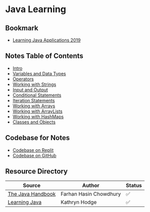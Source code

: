 # Java Learning

## Bookmark

- [Learning Java Applications 2019](https://www.linkedin.com/learning/learning-java-applications-2019/build-and-deploy-java-applications?autoplay=true&contextUrn=urn%3Ali%3AlyndaLearningPath%3A56d8919392015a1a081f9141&u=76013930)

## Notes Table of Contents

- [Intro](./fundamentals/intro.md)
- [Variables and Data Types](./fundamentals/variables-and-data-types.md)
- [Operators](./fundamentals/operators.md)
- [Working with Strings](./fundamentals/working-with-strings.md)
- [Input and Output](./fundamentals/input-and-output.md)
- [Conditional Statements](./fundamentals/conditional-statements.md)
- [Iteration Statements](./fundamentals/loops.md)
- [Working with Arrays](./fundamentals/working-with-arrays.md)
- [Working with ArrayLists](./fundamentals/array-lists.md)
- [Working with HashMaps](./fundamentals/hash-maps.md)
- [Classes and Objects](./fundamentals/class-and-objects.md)

## Codebase for Notes

- [Codebase on Replit](https://replit.com/@brbryant2639/FirstJavaReplit#Main.java)
- [Codebase on GitHub](https://github.com/Bryantellius/JavaSandbox)

## Resource Directory

| Source                                                                                       | Author                 | Status |
| -------------------------------------------------------------------------------------------- | ---------------------- | ------ |
| [The Java Handbook](https://www.freecodecamp.org/news/the-java-handbook/)                    | Farhan Hasin Chowdhury | ✅     |
| [Learning Java](https://www.linkedin.com/learning/paths/become-a-java-programmer?u=76013930) | Kathryn Hodge          | ✅     |
